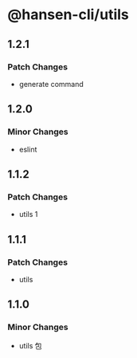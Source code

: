 # @hansen-cli/utils

## 1.2.1

### Patch Changes

- generate command

## 1.2.0

### Minor Changes

- eslint

## 1.1.2

### Patch Changes

- utils 1

## 1.1.1

### Patch Changes

- utils

## 1.1.0

### Minor Changes

- utils 包
